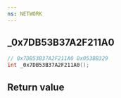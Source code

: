 ```yaml
---
ns: NETWORK
---
```

## _0x7DB53B37A2F211A0

```c
// 0x7DB53B37A2F211A0 0x053BB329
int _0x7DB53B37A2F211A0();
```


## Return value
